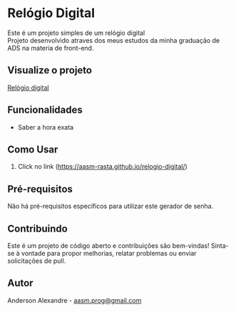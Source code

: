 ﻿# Relógio Digital

Este é um projeto simples de um relógio digital 
<br>Projeto desenvolvido atraves dos meus estudos da minha graduação de ADS na materia de front-end.<br>

## Visualize o projeto
[Relógio digital](https://aasm-rasta.github.io/relogio-digital/)

## Funcionalidades
- Saber a hora exata 

## Como Usar
1. Click no link (https://aasm-rasta.github.io/relogio-digital/)
   
## Pré-requisitos

Não há pré-requisitos específicos para utilizar este gerador de senha.

## Contribuindo
Este é um projeto de código aberto e contribuições são bem-vindas! Sinta-se à vontade para propor melhorias, relatar problemas ou enviar solicitações de pull.

## Autor
Anderson Alexandre - aasm.prog@gmail.com
